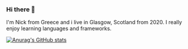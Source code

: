 ### Hi there 👋

I'm Nick from Greece and i live in Glasgow, Scotland from 2020.
I really enjoy learning languages and frameworks.

[![Anurag's GitHub stats](https://github-readme-stats.vercel.app/api?username=NickBon7)](https://github.com/anuraghazra/github-readme-stats)

